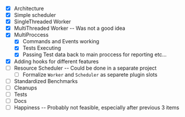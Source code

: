  - [x] Architecture
 - [x] Simple scheduler
 - [x] SingleThreaded Worker
 - [x] MultiThreaded Worker -- Was not a good idea
 - [x] MultiProccess
    - [x] Commands and Events working
    - [x] Tests Executing
    - [x] Passing Test data back to main proccess for reporting etc...
 - [x] Adding hooks for different features
 - [ ] Resource Scheduler -- Could be done in a separate project
    - [ ] Formalize `Worker` and `Scheduler` as separete plugin slots
 - [ ] Standardized Benchmarks
 - [ ] Cleanups
 - [ ] Tests
 - [ ] Docs
 - [ ] Happiness -- Probably not feasible, especially after previous 3 items
